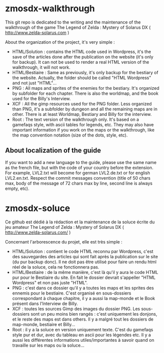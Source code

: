 zmosdx-walkthrough
==================
This git repo is dedicated to the writing and the maintenance of the walkthrough of the game The Legend of Zelda : Mystery of Solarus DX ( http://www.zelda-solarus.com )

About the organization of the project, it's very simple :
- HTML/Solution : contains the HTML code used in Wordpress, it's the save of the articles done after the publication on the website (it's only for backup). It can not be used to render a real HTML version of the walkthrough, it will not work.
- HTML/Bestiaire : Same as previously, it's only backup for the bestiary of the website. Actually, the folder should be called "HTML Wordpress" and not just "HTML"...
- PNG : All maps and sprites of the enemies for the bestiary. It's organized by subfolder for each chapter. There is also the worldmap, and the book used for the Billy's Interview.
- XCF : All the gimp resources used for the PNG folder. Less organized than PNG, it's a subfolder by dungeon and all the remaining maps are in other. There is at least Worldmap, Bestiary and Billy for the interview.
- Root : The text version of the walkthrough only. It's based on a gamefaqs style, with ascii tables for legends, etc. They may also have important information if you work on the maps or the walkthrough, like the map convention notation (size of the dots, style, etc).
 
About localization of the guide
-------------------------------
If you want to add a new language to the guide, please use the same name as the french file, but with the code of your country before the extension. For example, LVL2.txt will become for german LVL2.de.txt or for english LVL2.en.txt. Respect the commit messages convention (title of 50 chars max, body of the message of 72 chars max by line, second line is always empty, etc).


zmosdx-soluce
=============
Ce github est dédié à la rédaction et la maintenance de la soluce écrite du jeu amateur The Legend of Zelda : Mystery of Solarus DX ( http://www.zelda-solarus.com/ )

Concernant l'arborescence du projet, elle est très simple :
- HTML/Solution : contient le code HTML reconnu par Wordpress, c'est des sauvegardes des articles qui sont fait après la publication sur le site (du pur backup donc). Il ne doit pas être utilisé pour faire un rendu html réel de la soluce, cela ne fonctionnera pas.
- HTML/Bestiaire : de la même manière, c'est là qu'il y aura le code HTML pur pour le Bestiaire du site. En fait le dossier devrait s'appeller "HTML Wordpress" et non pas juste "HTML".
- PNG : c'est dans ce dossier qu'il y a toutes les maps et les sprites des ennemis pour le bestiaire. C'est organisé en sous-dossiers correspondant à chaque chapitre, il y a aussi la map-monde et le Book présent dans l'Interview de Billy.
- XCF : toutes les sources Gimp des images du dossier PNG. Les sous-dossiers sont un peu moins bien rangés : c'est uniquement les donjons, et le reste des maps est dans others. Il y a malgré tout les dossiers de map-monde, bestiaire et Billy...
- Root : il y a la soluce en version uniquement texte. C'est du gamefaqs style pur et dur, avec du tableau en ascii pour les légendes etc. Il y a aussi les différentes informations utiles/importantes à savoir quand on travaille sur les maps ou la soluce...
